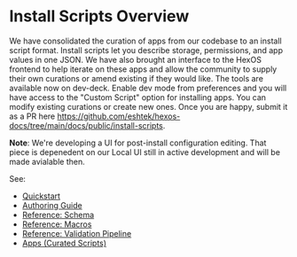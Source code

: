 # Install Scripts Overview

We have consolidated the curation of apps from our codebase to an install script format.  Install scripts let you describe storage, permissions, and app values in one JSON.  We have also brought an interface to the HexOS frontend to help iterate on these apps and allow the community to supply their own curations or amend existing if they would like.  The tools are available now on dev-deck.  Enable dev mode from preferences and you will have access to the "Custom Script" option for installing apps.  You can modify existing curations or create new ones.  Once you are happy, submit it as a PR here https://github.com/eshtek/hexos-docs/tree/main/docs/public/install-scripts.  

**Note**: We're developing a UI for post-install configuration editing.  That piece is depenedent on our Local UI still in active development and will be made avialable then.

See:
- [Quickstart](/install-scripts/quickstart)
- [Authoring Guide](/install-scripts/contributing)
- [Reference: Schema](/install-scripts/reference/schema)
- [Reference: Macros](/install-scripts/reference/macros)
- [Reference: Validation Pipeline](/install-scripts/reference/pipeline)
- [Apps (Curated Scripts)](/install-scripts/curated/)
